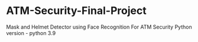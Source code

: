 # ATM-Security-Final-Project
Mask and Helmet Detector using Face Recognition For ATM Security
Python version - python 3.9
